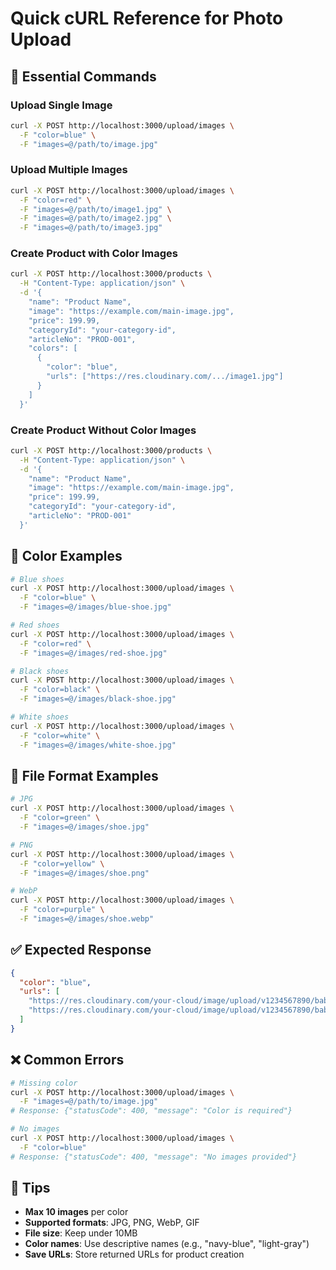 # Quick cURL Reference for Photo Upload

## 🚀 Essential Commands

### Upload Single Image

```bash
curl -X POST http://localhost:3000/upload/images \
  -F "color=blue" \
  -F "images=@/path/to/image.jpg"
```

### Upload Multiple Images

```bash
curl -X POST http://localhost:3000/upload/images \
  -F "color=red" \
  -F "images=@/path/to/image1.jpg" \
  -F "images=@/path/to/image2.jpg" \
  -F "images=@/path/to/image3.jpg"
```

### Create Product with Color Images

```bash
curl -X POST http://localhost:3000/products \
  -H "Content-Type: application/json" \
  -d '{
    "name": "Product Name",
    "image": "https://example.com/main-image.jpg",
    "price": 199.99,
    "categoryId": "your-category-id",
    "articleNo": "PROD-001",
    "colors": [
      {
        "color": "blue",
        "urls": ["https://res.cloudinary.com/.../image1.jpg"]
      }
    ]
  }'
```

### Create Product Without Color Images

```bash
curl -X POST http://localhost:3000/products \
  -H "Content-Type: application/json" \
  -d '{
    "name": "Product Name",
    "image": "https://example.com/main-image.jpg",
    "price": 199.99,
    "categoryId": "your-category-id",
    "articleNo": "PROD-001"
  }'
```

## 🎨 Color Examples

```bash
# Blue shoes
curl -X POST http://localhost:3000/upload/images \
  -F "color=blue" \
  -F "images=@/images/blue-shoe.jpg"

# Red shoes
curl -X POST http://localhost:3000/upload/images \
  -F "color=red" \
  -F "images=@/images/red-shoe.jpg"

# Black shoes
curl -X POST http://localhost:3000/upload/images \
  -F "color=black" \
  -F "images=@/images/black-shoe.jpg"

# White shoes
curl -X POST http://localhost:3000/upload/images \
  -F "color=white" \
  -F "images=@/images/white-shoe.jpg"
```

## 📁 File Format Examples

```bash
# JPG
curl -X POST http://localhost:3000/upload/images \
  -F "color=green" \
  -F "images=@/images/shoe.jpg"

# PNG
curl -X POST http://localhost:3000/upload/images \
  -F "color=yellow" \
  -F "images=@/images/shoe.png"

# WebP
curl -X POST http://localhost:3000/upload/images \
  -F "color=purple" \
  -F "images=@/images/shoe.webp"
```

## ✅ Expected Response

```json
{
  "color": "blue",
  "urls": [
    "https://res.cloudinary.com/your-cloud/image/upload/v1234567890/babu-shoes/image1.jpg",
    "https://res.cloudinary.com/your-cloud/image/upload/v1234567890/babu-shoes/image2.jpg"
  ]
}
```

## ❌ Common Errors

```bash
# Missing color
curl -X POST http://localhost:3000/upload/images \
  -F "images=@/path/to/image.jpg"
# Response: {"statusCode": 400, "message": "Color is required"}

# No images
curl -X POST http://localhost:3000/upload/images \
  -F "color=blue"
# Response: {"statusCode": 400, "message": "No images provided"}
```

## 🔧 Tips

- **Max 10 images** per color
- **Supported formats**: JPG, PNG, WebP, GIF
- **File size**: Keep under 10MB
- **Color names**: Use descriptive names (e.g., "navy-blue", "light-gray")
- **Save URLs**: Store returned URLs for product creation
